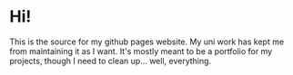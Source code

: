 # Hi!
This is the source for my github pages website. My uni work has kept me from maintaining it as I want. 
It's mostly meant to be a portfolio for my projects, though I need to clean up... well, everything.
